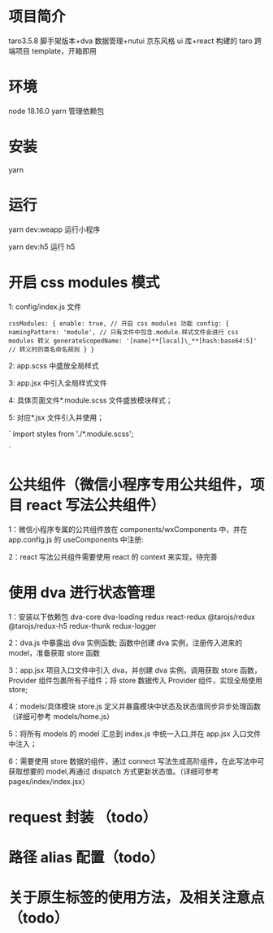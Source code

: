 # 项目简介

taro3.5.8 脚手架版本+dva 数据管理+nutui 京东风格 ui 库+react 构建的 taro 跨端项目 template，开箱即用

# 环境

node 18.16.0 yarn 管理依赖包

# 安装

yarn

# 运行

yarn dev:weapp 运行小程序

yarn dev:h5 运行 h5

# 开启 css modules 模式

1: config/index.js 文件

`cssModules: {
    enable: true, // 开启 css modules 功能
    config: {
    namingPattern: 'module', // 只有文件中包含.module.样式文件会进行 css modules 转义
    generateScopedName: '[name]**[local]\_**[hash:base64:5]' // 转义时的类名命名规则
    }
}`

2: app.scss 中盛放全局样式

3: app.jsx 中引入全局样式文件

4: 具体页面文件\*.module.scss 文件盛放模块样式；

5: 对应\*.jsx 文件引入并使用；

`
import styles from './\*.module.scss';

<div className={styles.btn}></div>
`

# 公共组件（微信小程序专用公共组件，项目 react 写法公共组件）

1：微信小程序专属的公共组件放在 components/wxComponents 中，并在 app.config.js 的 useComponents 中注册:

2：react 写法公共组件需要使用 react 的 context 来实现，待完善

# 使用 dva 进行状态管理

1：安装以下依赖包
dva-core dva-loading redux react-redux @tarojs/redux @tarojs/redux-h5 redux-thunk redux-logger

2：dva.js 中暴露出 dva 实例函数; 函数中创建 dva 实例，注册传入进来的 model，准备获取 store 函数

3：app.jsx 项目入口文件中引入 dva，并创建 dva 实例，调用获取 store 函数，Provider 组件包裹所有子组件；将 store 数据传入 Provider 组件，实现全局使用 store;

4：models/具体模块 store.js 定义并暴露模块中状态及状态值同步异步处理函数（详细可参考 models/home.js）

5：将所有 models 的 model 汇总到 index.js 中统一入口,并在 app.jsx 入口文件中注入；

6：需要使用 store 数据的组件，通过 connect 写法生成高阶组件，在此写法中可获取想要的 model,再通过 dispatch 方式更新状态值。（详细可参考 pages/index/index.jsx）

# request 封装 （todo）

# 路径 alias 配置（todo）

# 关于原生标签的使用方法，及相关注意点 （todo）

